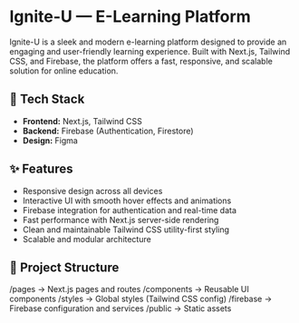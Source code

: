 # Ignite-U — E-Learning Platform

Ignite-U is a sleek and modern e-learning platform designed to provide an engaging and user-friendly learning experience. Built with Next.js, Tailwind CSS, and Firebase, the platform offers a fast, responsive, and scalable solution for online education.

## 🚀 Tech Stack

- **Frontend:** Next.js, Tailwind CSS
- **Backend:** Firebase (Authentication, Firestore)
- **Design:** Figma

## ✨ Features

- Responsive design across all devices
- Interactive UI with smooth hover effects and animations
- Firebase integration for authentication and real-time data
- Fast performance with Next.js server-side rendering
- Clean and maintainable Tailwind CSS utility-first styling
- Scalable and modular architecture

## 📁 Project Structure

/pages → Next.js pages and routes
/components → Reusable UI components
/styles → Global styles (Tailwind CSS config)
/firebase → Firebase configuration and services
/public → Static assets
